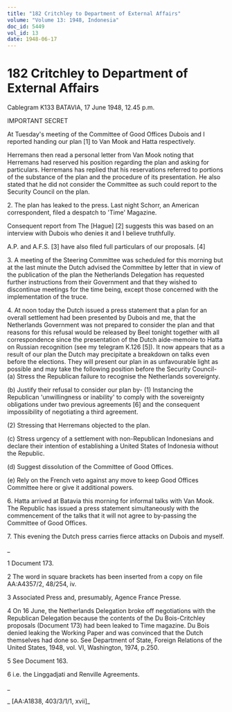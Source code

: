 ```yaml
---
title: "182 Critchley to Department of External Affairs"
volume: "Volume 13: 1948, Indonesia"
doc_id: 5449
vol_id: 13
date: 1948-06-17
---
```


# 182 Critchley to Department of External Affairs

Cablegram K133 BATAVIA, 17 June 1948, 12.45 p.m.

IMPORTANT SECRET

At Tuesday's meeting of the Committee of Good Offices Dubois and I reported handing our plan [1] to Van Mook and Hatta respectively.

Herremans then read a personal letter from Van Mook noting that Herremans had reserved his position regarding the plan and asking for particulars. Herremans has replied that his reservations referred to portions of the substance of the plan and the procedure of its presentation. He also stated that he did not consider the Committee as such could report to the Security Council on the plan.

2\. The plan has leaked to the press. Last night Schorr, an American correspondent, filed a despatch to 'Time' Magazine.

Consequent report from The [Hague] [2] suggests this was based on an interview with Dubois who denies it and I believe truthfully.

A.P. and A.F.S. [3] have also filed full particulars of our proposals. [4]

3\. A meeting of the Steering Committee was scheduled for this morning but at the last minute the Dutch advised the Committee by letter that in view of the publication of the plan the Netherlands Delegation has requested further instructions from their Government and that they wished to discontinue meetings for the time being, except those concerned with the implementation of the truce.

4\. At noon today the Dutch issued a press statement that a plan for an overall settlement had been presented by Dubois and me, that the Netherlands Government was not prepared to consider the plan and that reasons for this refusal would be released by Beel tonight together with all correspondence since the presentation of the Dutch aide-memoire to Hatta on Russian recognition (see my telegram K.126 [5]). It now appears that as a result of our plan the Dutch may precipitate a breakdown on talks even before the elections. They will present our plan in as unfavourable light as possible and may take the following position before the Security Council- (a) Stress the Republican failure to recognise the Netherlands sovereignty.

(b) Justify their refusal to consider our plan by- (1) Instancing the Republican 'unwillingness or inability' to comply with the sovereignty obligations under two previous agreements [6] and the consequent impossibility of negotiating a third agreement.

(2) Stressing that Herremans objected to the plan.

(c) Stress urgency of a settlement with non-Republican Indonesians and declare their intention of establishing a United States of Indonesia without the Republic.

(d) Suggest dissolution of the Committee of Good Offices.

(e) Rely on the French veto against any move to keep Good Offices Committee here or give it additional powers.

6\. Hatta arrived at Batavia this morning for informal talks with Van Mook. The Republic has issued a press statement simultaneously with the commencement of the talks that it will not agree to by-passing the Committee of Good Offices.

7\. This evening the Dutch press carries fierce attacks on Dubois and myself.

_

1 Document 173.

2 The word in square brackets has been inserted from a copy on file AA:A4357/2, 48/254, iv.

3 Associated Press and, presumably, Agence France Presse.

4 On 16 June, the Netherlands Delegation broke off negotiations with the Republican Delegation because the contents of the Du Bois-Critchley proposals (Document 173) had been leaked to Time magazine. Du Bois denied leaking the Working Paper and was convinced that the Dutch themselves had done so. See Department of State, Foreign Relations of the United States, 1948, vol. VI, Washington, 1974, p.250.

5 See Document 163.

6 i.e. the Linggadjati and Renville Agreements.

_

_ [AA:A1838, 403/3/1/1, xvii]_
